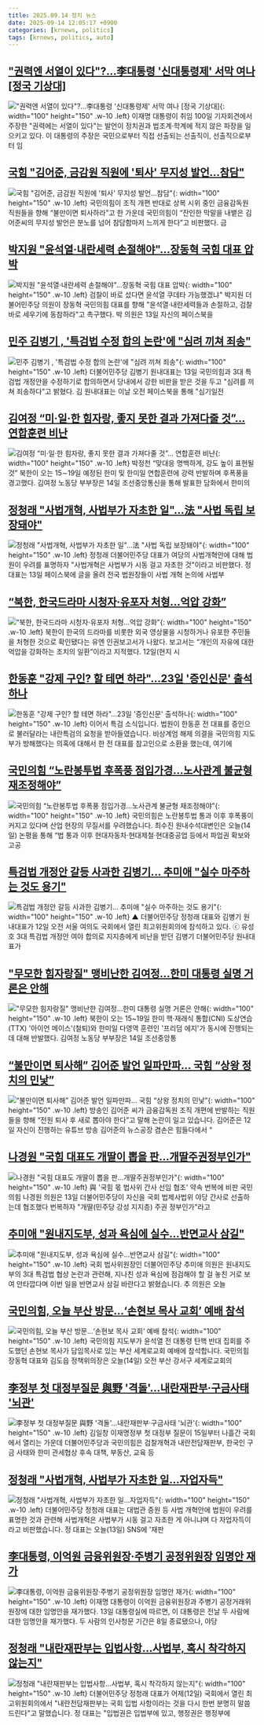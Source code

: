 ```yaml
---
title: 2025.09.14 정치 뉴스
date: 2025-09-14 12:05:17 +0900
categories: [krnews, politics]
tags: [krnews, politics, auto]
---
```

## ["권력엔 서열이 있다"?…李대통령 '신대통령제' 서막 여나 [정국 기상대]](https://n.news.naver.com/mnews/article/119/0003002493)

!["권력엔 서열이 있다"?…李대통령 '신대통령제' 서막 여나 [정국 기상대]](https://mimgnews.pstatic.net/image/origin/119/2025/09/14/3002493.jpg?type=nf220_150){: width="100" height="150" .w-10 .left}
이재명 대통령이 취임 100일 기자회견에서 주장한 "권력에는 서열이 있다"는 발언이 정치권과 법조계·학계에 적지 않은 파장을 일으키고 있다. 이 대통령의 주장은 국민으로부터 직접 선출되는 선출직이, 선출직으로부터 임

## [국힘 "김어준, 금감원 직원에 '퇴사' 무지성 발언…참담"](https://n.news.naver.com/mnews/article/018/0006114480)

![국힘 "김어준, 금감원 직원에 '퇴사' 무지성 발언…참담"](https://mimgnews.pstatic.net/image/origin/018/2025/09/13/6114480.jpg?type=nf220_150){: width="100" height="150" .w-10 .left}
국민의힘이 조직 개편 반대로 상복 시위 중인 금융감독원 직원들을 향해 “불만이면 퇴사하라”고 한 가운데 국민의힘이 “잔인한 막말을 내뱉은 김어준씨의 무지성 발언은 분노를 넘어 참담함마저 느끼게 한다”고 비판했다. 금

## [박지원 "윤석열·내란세력 손절해야"…장동혁 국힘 대표 압박](https://n.news.naver.com/mnews/article/629/0000425802)

![박지원 "윤석열·내란세력 손절해야"…장동혁 국힘 대표 압박](https://mimgnews.pstatic.net/image/origin/629/2025/09/13/425802.jpg?type=nf220_150){: width="100" height="150" .w-10 .left}
검찰이 바로 섰다면 윤석열 쿠데타 가능했겠냐" 박지원 더불어민주당 의원이 장동혁 국민의힘 대표를 향해 "윤석열·내란세력들과 손절하고, 검찰 바로 세우기에 동참하라"고 촉구했다. 박 의원은 13일 자신의 페이스북을

## [민주 김병기 , '특검법 수정 합의 논란'에 "심려 끼쳐 죄송"](https://n.news.naver.com/mnews/article/654/0000141632)

![민주 김병기 , '특검법 수정 합의 논란'에 "심려 끼쳐 죄송"](https://mimgnews.pstatic.net/image/origin/654/2025/09/13/141632.jpg?type=nf220_150){: width="100" height="150" .w-10 .left}
더불어민주당 김병기 원내대표는 13일 국민의힘과 3대 특검법 개정안을 수정하기로 합의하면서 당내에서 강한 비판을 받은 것을 두고 "심려를 끼쳐 죄송하다"고 밝혔다. 김 원내대표는 이날 오전 페이스북을 통해 "심기일전

## [김여정 “미·일·한 힘자랑, 좋지 못한 결과 가져다줄 것”… 연합훈련 비난](https://n.news.naver.com/mnews/article/366/0001107864)

![김여정 “미·일·한 힘자랑, 좋지 못한 결과 가져다줄 것”… 연합훈련 비난](https://mimgnews.pstatic.net/image/origin/366/2025/09/14/1107864.jpg?type=nf220_150){: width="100" height="150" .w-10 .left}
박정천 “맞대응 명백하게, 강도 높이 표현될 것” 북한이 오는 15∼19일 예정된 한미 및 한미일 연합훈련에 강력 반발하며 후폭풍을 경고했다. 김여정 노동당 부부장은 14일 조선중앙통신을 통해 발표한 담화에서 한미의

## [정청래 "사법개혁, 사법부가 자초한 일"...法 "사법 독립 보장돼야"](https://n.news.naver.com/mnews/article/014/0005406206)

![정청래 "사법개혁, 사법부가 자초한 일"...法 "사법 독립 보장돼야"](https://mimgnews.pstatic.net/image/origin/014/2025/09/13/5406206.jpg?type=nf220_150){: width="100" height="150" .w-10 .left}
정청래 더불어민주당 대표가 여당의 사법개혁안에 대해 법원이 우려를 표명하자 "사법개혁은 사법부가 시동 걸고 자초한 것"이라고 비판했다. 정 대표는 13일 페이스북에 글을 올려 전국 법원장들이 사법 개혁 논의에 사법부

## [“북한, 한국드라마 시청자·유포자 처형…억압 강화”](https://n.news.naver.com/mnews/article/020/0003660851)

![“북한, 한국드라마 시청자·유포자 처형…억압 강화”](https://mimgnews.pstatic.net/image/origin/020/2025/09/13/3660851.jpg?type=nf220_150){: width="100" height="150" .w-10 .left}
북한이 한국의 드라마를 비롯한 외국 영상물을 시청하거나 유포한 주민들을 처형한 것으로 확인됐다는 유엔 인권보고서가 나왔다. 보고서는 “개인의 자유에 대한 억압을 강화하는 조치의 일환”이라고 지적했다. 12일(현지 시

## [한동훈 "강제 구인? 할 테면 하라"…23일 '증인신문' 출석하나](https://n.news.naver.com/mnews/article/437/0000456725)

![한동훈 "강제 구인? 할 테면 하라"…23일 '증인신문' 출석하나](https://mimgnews.pstatic.net/image/origin/437/2025/09/13/456725.jpg?type=nf220_150){: width="100" height="150" .w-10 .left}
이어서 특검 소식입니다. 법원이 한동훈 전 대표를 증인으로 불러달라는 내란특검의 요청을 받아들였습니다. 비상계엄 해제 의결을 국민의힘 지도부가 방해했다는 의혹에 대해서 한 전 대표를 참고인으로 소환을 했는데, 여기에

## [국민의힘 “노란봉투법 후폭풍 점입가경…노사관계 불균형 재조정해야”](https://n.news.naver.com/mnews/article/056/0012028913)

![국민의힘 “노란봉투법 후폭풍 점입가경…노사관계 불균형 재조정해야”](https://mimgnews.pstatic.net/image/origin/056/2025/09/14/12028913.jpg?type=nf220_150){: width="100" height="150" .w-10 .left}
국민의힘은 노란봉투법 통과 이후 후폭풍이 커지고 있다며 산업 현장의 무질서를 우려했습니다. 최수진 원내수석대변인은 오늘(14일) 논평을 통해 “법 통과 이후 현대자동차·현대제철·현대중공업 등에서 파업권 확보와 고공

## [특검법 개정안 갈등 사과한 김병기... 추미애 "실수 마주하는 것도 용기"](https://n.news.naver.com/mnews/article/047/0002488062)

![특검법 개정안 갈등 사과한 김병기... 추미애 "실수 마주하는 것도 용기"](https://mimgnews.pstatic.net/image/origin/047/2025/09/13/2488062.jpg?type=nf220_150){: width="100" height="150" .w-10 .left}
▲ 더불어민주당 정청래 대표와 김병기 원내대표가 12일 오전 서울 여의도 국회에서 열린 최고위원회의에 참석하고 있다. ⓒ 유성호 3대 특검법 개정안 여야 합의로 지지층에게 비난을 받던 김병기 더불어민주당 원내대표가

## ["무모한 힘자랑질" 맹비난한 김여정…한미 대통령 실명 거론은 안해](https://n.news.naver.com/mnews/article/277/0005651531)

!["무모한 힘자랑질" 맹비난한 김여정…한미 대통령 실명 거론은 안해](https://mimgnews.pstatic.net/image/origin/277/2025/09/14/5651531.jpg?type=nf220_150){: width="100" height="150" .w-10 .left}
북한이 오는 15~19일 한미 핵·재래식 통합(CNI) 도상연습(TTX) '아이언 메이스'(철퇴)와 한미일 다영역 훈련인 '프리덤 에지'가 동시에 진행되는 데 대해 반발했다. 김여정 노동당 부부장은 14일 조선중앙통

## [“불만이면 퇴사해” 김어준 발언 일파만파... 국힘 “상왕 정치의 민낯”](https://n.news.naver.com/mnews/article/655/0000027436)

![“불만이면 퇴사해” 김어준 발언 일파만파... 국힘 “상왕 정치의 민낯”](https://mimgnews.pstatic.net/image/origin/655/2025/09/13/27436.jpg?type=nf220_150){: width="100" height="150" .w-10 .left}
방송인 김어준 씨가 금융감독원 조직 개편에 반발하는 직원들을 향해 “전원 퇴사 후 새로 뽑아야 한다”고 말해 논란이 일고 있습니다. 김어준은 12일 자신이 진행하는 유튜브 방송 김어준의 뉴스공장 겸손은 힘들다에서 “

## [나경원 "국힘 대표도 개딸이 뽑을 판…개딸주권정부인가"](https://n.news.naver.com/mnews/article/001/0015624120)

![나경원 "국힘 대표도 개딸이 뽑을 판…개딸주권정부인가"](https://mimgnews.pstatic.net/image/origin/001/2025/09/13/15624120.jpg?type=nf220_150){: width="100" height="150" .w-10 .left}
與 '국힘 몫 법사위 간사 선임 협조' 약속 번복에 비판 국민의힘 나경원 의원은 13일 더불어민주당이 자신을 국회 법제사법위 야당 간사로 선출하는데 협조했다 번복하자 "개딸(민주당 강성 지지층) 주권 정부인가"라고

## [추미애 "원내지도부, 성과 욕심에 실수...반면교사 삼길"](https://n.news.naver.com/mnews/article/052/0002246662)

![추미애 "원내지도부, 성과 욕심에 실수...반면교사 삼길"](https://mimgnews.pstatic.net/image/origin/052/2025/09/13/2246662.jpg?type=nf220_150){: width="100" height="150" .w-10 .left}
국회 법사위원장인 더불어민주당 추미애 의원은 원내지도부의 3대 특검법 협상 논란과 관련해, 지나친 성과 욕심에 점검해야 할 걸 놓친 거로 보여 안타깝다며 이번 일을 반면교사 삼길 바란다고 밝혔습니다. 추 의원은 오늘

## [국민의힘, 오늘 부산 방문…‘손현보 목사 교회’ 예배 참석](https://n.news.naver.com/mnews/article/056/0012028876)

![국민의힘, 오늘 부산 방문…‘손현보 목사 교회’ 예배 참석](https://mimgnews.pstatic.net/image/origin/056/2025/09/14/12028876.jpg?type=nf220_150){: width="100" height="150" .w-10 .left}
국민의힘 지도부가 윤석열 전 대통령 탄핵 반대 집회를 주도했던 손현보 목사가 담임목사로 있는 부산 세계로교회 예배에 참석합니다. 국민의힘 장동혁 대표와 김도읍 정책위의장은 오늘(14일) 오전 부산 강서구 세계로교회의

## [李정부 첫 대정부질문 與野 '격돌'…내란재판부·구금사태 '뇌관'](https://n.news.naver.com/mnews/article/421/0008484439)

![李정부 첫 대정부질문 與野 '격돌'…내란재판부·구금사태 '뇌관'](https://mimgnews.pstatic.net/image/origin/421/2025/09/14/8484439.jpg?type=nf220_150){: width="100" height="150" .w-10 .left}
김일창 이재명정부 첫 대정부 질문이 15일부터 나흘간 국회에서 열리는 가운데 더불어민주당과 국민의힘은 검찰개혁과 내란전담재판부, 한국인 구금 사태와 한미 관세협상 후속 대책, 부동산, 교육 등

## [정청래 "사법개혁, 사법부가 자초한 일...자업자득"](https://n.news.naver.com/mnews/article/052/0002246563)

![정청래 "사법개혁, 사법부가 자초한 일...자업자득"](https://mimgnews.pstatic.net/image/origin/052/2025/09/13/2246563.jpg?type=nf220_150){: width="100" height="150" .w-10 .left}
더불어민주당 정청래 대표는 대법관 증원 등 사법 개혁안에 법원이 우려를 표명한 것과 관련해 사법개혁은 사법부가 시동 걸고 자초한 게 아니냐며 다 자업자득이라고 비판했습니다. 정 대표는 오늘(13일) SNS에 '재판

## [李대통령, 이억원 금융위원장·주병기 공정위원장 임명안 재가](https://n.news.naver.com/mnews/article/023/0003929019)

![李대통령, 이억원 금융위원장·주병기 공정위원장 임명안 재가](https://mimgnews.pstatic.net/image/origin/023/2025/09/13/3929019.jpg?type=nf220_150){: width="100" height="150" .w-10 .left}
이재명 대통령이 이억원 금융위원장과 주병기 공정거래위원장에 대한 임명안을 재가했다. 13일 대통령실에 따르면, 이 대통령은 전날 두 사람에 대한 임명안을 재가했다. 두 사람의 인사청문 기간은 8일 종료됐으나, 야당

## [정청래 "내란재판부는 입법사항…사법부, 혹시 착각하지 않는지"](https://n.news.naver.com/mnews/article/422/0000780876)

![정청래 "내란재판부는 입법사항…사법부, 혹시 착각하지 않는지"](https://mimgnews.pstatic.net/image/origin/422/2025/09/13/780876.jpg?type=nf220_150){: width="100" height="150" .w-10 .left}
더불어민주당 정청래 대표가 어제(12일) 국회에서 열린 최고위원회의에서 "내란전담재판부는 국회 입법 사항이라는 것을 다시 한번 분명히 말씀드린다"고 말했습니다. 정 대표는 "입법권은 입법부에 있고, 행정권은 행정부에

